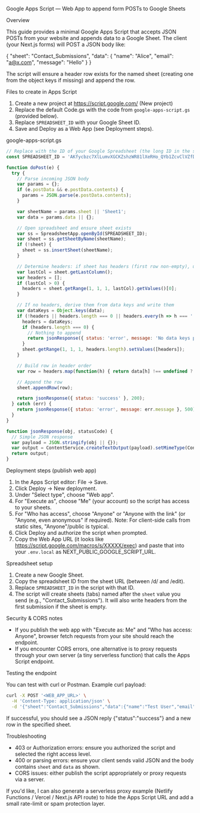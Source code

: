 Google Apps Script — Web App to append form POSTs to Google Sheets

Overview

This guide provides a minimal Google Apps Script that accepts JSON POSTs from your website and appends data to a Google Sheet. The client (your Next.js forms) will POST a JSON body like:

{
  "sheet": "Contact_Submissions",
  "data": { "name": "Alice", "email": "a@x.com", "message": "Hello" }
}

The script will ensure a header row exists for the named sheet (creating one from the object keys if missing) and append the row.

Files to create in Apps Script

1) Create a new project at https://script.google.com/ (New project)
2) Replace the default Code.gs with the code from `google-apps-script.gs` (provided below).
3) Replace `SPREADSHEET_ID` with your Google Sheet ID.
4) Save and Deploy as a Web App (see Deployment steps).

google-apps-script.gs

```javascript
// Replace with the ID of your Google Spreadsheet (the long ID in the sheet URL)
const SPREADSHEET_ID = 'AKfycbzc7XlLumvXGCKZshzWR81lXeRHo_QYb1ZcvClVZfDVivWfSlwMTWCnDQWiTE_fORw';

function doPost(e) {
  try {
    // Parse incoming JSON body
    var params = {};
    if (e.postData && e.postData.contents) {
      params = JSON.parse(e.postData.contents);
    }

    var sheetName = params.sheet || 'Sheet1';
    var data = params.data || {};

    // Open spreadsheet and ensure sheet exists
    var ss = SpreadsheetApp.openById(SPREADSHEET_ID);
    var sheet = ss.getSheetByName(sheetName);
    if (!sheet) {
      sheet = ss.insertSheet(sheetName);
    }

    // Determine headers: if sheet has headers (first row non-empty), use them.
    var lastCol = sheet.getLastColumn();
    var headers = [];
    if (lastCol > 0) {
      headers = sheet.getRange(1, 1, 1, lastCol).getValues()[0];
    }

    // If no headers, derive them from data keys and write them
    var dataKeys = Object.keys(data);
    if (!headers || headers.length === 0 || headers.every(h => h === '')) {
      headers = dataKeys;
      if (headers.length === 0) {
        // Nothing to append
        return jsonResponse({ status: 'error', message: 'No data keys provided' }, 400);
      }
      sheet.getRange(1, 1, 1, headers.length).setValues([headers]);
    }

    // Build row in header order
    var row = headers.map(function(h) { return data[h] !== undefined ? data[h] : '' });

    // Append the row
    sheet.appendRow(row);

    return jsonResponse({ status: 'success' }, 200);
  } catch (err) {
    return jsonResponse({ status: 'error', message: err.message }, 500);
  }
}

function jsonResponse(obj, statusCode) {
  // Simple JSON response
  var payload = JSON.stringify(obj || {});
  var output = ContentService.createTextOutput(payload).setMimeType(ContentService.MimeType.JSON);
  return output;
}
```

Deployment steps (publish web app)

1. In the Apps Script editor: File → Save.
2. Click Deploy → New deployment.
3. Under "Select type", choose "Web app".
4. For "Execute as", choose "Me" (your account) so the script has access to your sheets.
5. For "Who has access", choose "Anyone" or "Anyone with the link" (or "Anyone, even anonymous" if required). Note: For client-side calls from static sites, "Anyone"/public is typical.
6. Click Deploy and authorize the script when prompted.
7. Copy the Web App URL (it looks like https://script.google.com/macros/s/XXXXX/exec) and paste that into your `.env.local` as NEXT_PUBLIC_GOOGLE_SCRIPT_URL.

Spreadsheet setup

1. Create a new Google Sheet.
2. Copy the spreadsheet ID from the sheet URL (between /d/ and /edit).
3. Replace `SPREADSHEET_ID` in the script with that ID.
4. The script will create sheets (tabs) named after the `sheet` value you send (e.g., "Contact_Submissions"). It will also write headers from the first submission if the sheet is empty.

Security & CORS notes

- If you publish the web app with "Execute as: Me" and "Who has access: Anyone", browser fetch requests from your site should reach the endpoint.
- If you encounter CORS errors, one alternative is to proxy requests through your own server (a tiny serverless function) that calls the Apps Script endpoint.

Testing the endpoint

You can test with curl or Postman. Example curl payload:

```bash
curl -X POST '<WEB_APP_URL>' \
  -H 'Content-Type: application/json' \
  -d '{"sheet":"Contact_Submissions","data":{"name":"Test User","email":"test@example.com","message":"Hello from curl","submittedAt":"2025-10-23T00:00:00Z"}}'
```

If successful, you should see a JSON reply {"status":"success"} and a new row in the specified sheet.

Troubleshooting

- 403 or Authorization errors: ensure you authorized the script and selected the right access level.
- 400 or parsing errors: ensure your client sends valid JSON and the body contains `sheet` and `data` as shown.
- CORS issues: either publish the script appropriately or proxy requests via a server.

If you'd like, I can also generate a serverless proxy example (Netlify Functions / Vercel / Next.js API route) to hide the Apps Script URL and add a small rate-limit or spam protection layer.
